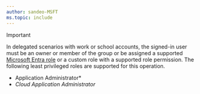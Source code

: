 ```yaml
---
author: sandeo-MSFT
ms.topic: include
---
```


> [!IMPORTANT]
> In delegated scenarios with work or school accounts, the signed-in user must be an owner or member of the group or be assigned a supported [Microsoft Entra role](/entra/identity/role-based-access-control/permissions-reference?toc=%2Fgraph%2Ftoc.json) or a custom role with a supported role permission. The following least privileged roles are supported for this operation.
> - Application Administrator*
> - *Cloud Application Administrator*
